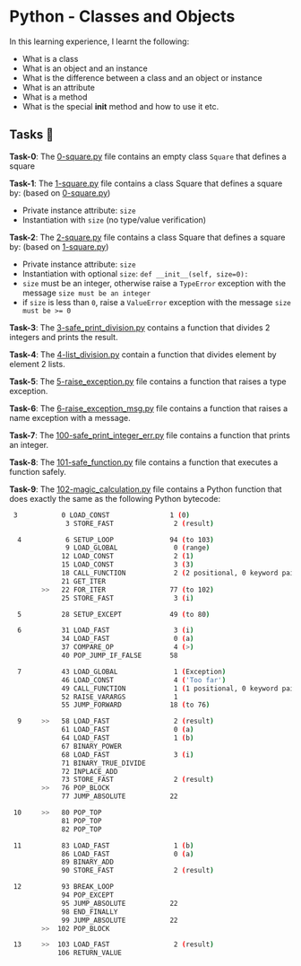 #  Python - Classes and Objects

In this learning experience, I learnt the following:
- What is a class
- What is an object and an instance
- What is the difference between a class and an object or instance
- What is an attribute
- What is a method
- What is the special __init__ method and how to use it etc.


## Tasks :page_with_curl:

**Task-0**: The [0-square.py](./0-square.py) file contains an empty class `Square` that defines a square

**Task-1**: The [1-square.py](./1-square.py) file contains a class Square that defines a square by: (based on [0-square.py](./0-square.py))
- Private instance attribute: `size`
- Instantiation with `size` (no type/value verification)

**Task-2**: The [2-square.py](./2-square.py) file contains a class Square that defines a square by: (based on [1-square.py](./1-square.py))
- Private instance attribute: `size`
- Instantiation with optional `size`: `def __init__(self, size=0):`
- `size` must be an integer, otherwise raise a `TypeError` exception with the message `size must be an integer`
- if `size` is less than `0`, raise a `ValueError` exception with the message `size must be >= 0`

**Task-3**: The [3-safe_print_division.py](./3-safe_print_division.py) contains a function that divides 2 integers and prints the result.

**Task-4**: The [4-list_division.py](./4-list_division.py) contain a function that divides element by element 2 lists.

**Task-5**: The [5-raise_exception.py](./5-raise_exception.py) file contains a function that raises a type exception.

**Task-6**: The [6-raise_exception_msg.py](./6-raise_exception_msg.py) file contains a function that raises a name exception with a message.

**Task-7**: The [100-safe_print_integer_err.py](./100-safe_print_integer_err.py) file contains a function that prints an integer.

**Task-8**: The [101-safe_function.py](./101-safe_function.py) file contains a function that executes a function safely.

**Task-9**: The [102-magic_calculation.py](./102-magic_calculation.py) file contains a Python function that does exactly the same as the following Python bytecode:
```sh
 3           0 LOAD_CONST               1 (0)
              3 STORE_FAST               2 (result)

  4           6 SETUP_LOOP              94 (to 103)
              9 LOAD_GLOBAL              0 (range)
             12 LOAD_CONST               2 (1)
             15 LOAD_CONST               3 (3)
             18 CALL_FUNCTION            2 (2 positional, 0 keyword pair)
             21 GET_ITER
        >>   22 FOR_ITER                77 (to 102)
             25 STORE_FAST               3 (i)

  5          28 SETUP_EXCEPT            49 (to 80)

  6          31 LOAD_FAST                3 (i)
             34 LOAD_FAST                0 (a)
             37 COMPARE_OP               4 (>)
             40 POP_JUMP_IF_FALSE       58

  7          43 LOAD_GLOBAL              1 (Exception)
             46 LOAD_CONST               4 ('Too far')
             49 CALL_FUNCTION            1 (1 positional, 0 keyword pair)
             52 RAISE_VARARGS            1
             55 JUMP_FORWARD            18 (to 76)

  9     >>   58 LOAD_FAST                2 (result)
             61 LOAD_FAST                0 (a)
             64 LOAD_FAST                1 (b)
             67 BINARY_POWER
             68 LOAD_FAST                3 (i)
             71 BINARY_TRUE_DIVIDE
             72 INPLACE_ADD
             73 STORE_FAST               2 (result)
        >>   76 POP_BLOCK
             77 JUMP_ABSOLUTE           22

 10     >>   80 POP_TOP
             81 POP_TOP
             82 POP_TOP

 11          83 LOAD_FAST                1 (b)
             86 LOAD_FAST                0 (a)
             89 BINARY_ADD
             90 STORE_FAST               2 (result)

 12          93 BREAK_LOOP
             94 POP_EXCEPT
             95 JUMP_ABSOLUTE           22
             98 END_FINALLY
             99 JUMP_ABSOLUTE           22
        >>  102 POP_BLOCK

 13     >>  103 LOAD_FAST                2 (result)
            106 RETURN_VALUE
```
